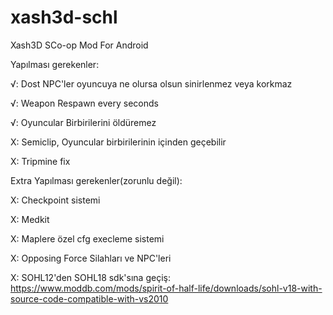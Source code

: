# xash3d-schl
Xash3D SCo-op Mod For Android

Yapılması gerekenler:

√: Dost NPC'ler oyuncuya ne olursa olsun sinirlenmez veya korkmaz

√: Weapon Respawn every seconds

√: Oyuncular Birbirilerini öldüremez

X: Semiclip, Oyuncular birbirilerinin içinden geçebilir

X: Tripmine fix

Extra Yapılması gerekenler(zorunlu değil):

X: Checkpoint sistemi

X: Medkit

X: Maplere özel cfg execleme sistemi

X: Opposing Force Silahları ve NPC'leri

X: SOHL12'den SOHL18 sdk'sına geçiş:
https://www.moddb.com/mods/spirit-of-half-life/downloads/sohl-v18-with-source-code-compatible-with-vs2010
